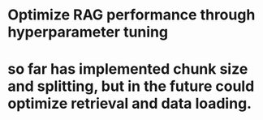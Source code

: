 # Optimize RAG performance through hyperparameter tuning
# so far has implemented chunk size and splitting, but in the future could optimize retrieval and data loading.
